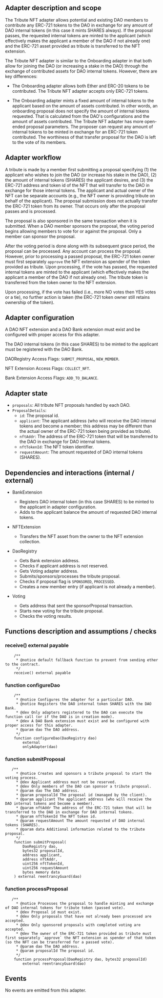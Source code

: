 ## Adapter description and scope

The Tribute NFT adapter allows potential and existing DAO members to contribute any ERC-721 tokens to the DAO in exchange for any amount of DAO internal tokens (in this case it mints SHARES always). If the proposal passes, the requested internal tokens are minted to the applicant (which effectively makes the applicant a member of the DAO if not already one) and the ERC-721 asset provided as tribute is transferred to the NFT extension.

The Tribute NFT adapter is similar to the Onboarding adapter in that both allow for joining the DAO (or increasing a stake in the DAO) through the exchange of contributed assets for DAO internal tokens. However, there are key differences:

- The Onboarding adapter allows both Ether and ERC-20 tokens to be contributed. The Tribute NFT adapter accepts only ERC-721 tokens.

- The Onboarding adapter mints a fixed amount of internal tokens to the applicant based on the amount of assets contributed. In other words, an onboarding proposal does not specify the amount of internal tokens requested. That is calculated from the DAO's configurations and the amount of assets contributed. The Tribute NFT adapter has more open-ended proposal parameters. The proposer can request any amount of internal tokens to be minted in exchange for an ERC-721 token contributed. The worthiness of that transfer proposal for the DAO is left to the vote of its members.

## Adapter workflow

A tribute is made by a member first submitting a proposal specifying (1) the applicant who wishes to join the DAO (or increase his stake in the DAO), (2) the amount of internal tokens (SHARES) the applicant desires, and (3) the ERC-721 address and token id of the NFT that will transfer to the DAO in exchange for those internal tokens. The applicant and actual owner of the NFT can be separate accounts (e.g., the NFT owner is providing tribute on behalf of the applicant). The proposal submission does not actually transfer the ERC-721 token from its owner. That occurs only after the proposal passes and is processed.

The proposal is also sponsored in the same transaction when it is submitted. When a DAO member sponsors the proposal, the voting period begins allowing members to vote for or against the proposal. Only a member can sponsor the proposal.

After the voting period is done along with its subsequent grace period, the proposal can be processed. Any account can process the proposal. However, prior to processing a passed proposal, the ERC-721 token owner must first separately `approve` the NFT extension as spender of the token provided as tribute. Upon processing, if the vote has passed, the requested internal tokens are minted to the applicant (which effectively makes the applicant a member of the DAO if not already one). The tribute token is transferred from the token owner to the NFT extension.

Upon processing, if the vote has failed (i.e., more NO votes then YES votes or a tie), no further action is taken (the ERC-721 token owner still retains ownership of the token).

## Adapter configuration

A DAO NFT extension and a DAO Bank extension must exist and be configured with proper access for this adapter.

The DAO internal tokens (in this case SHARES) to be minted to the applicant must be registered with the DAO Bank.

DAORegistry Access Flags: `SUBMIT_PROPOSAL`, `NEW_MEMBER`.

NFT Extension Access Flags: `COLLECT_NFT`.

Bank Extension Access Flags: `ADD_TO_BALANCE`.

## Adapter state

- `proposals`: All tribute NFT proposals handled by each DAO.
- `ProposalDetails`:
  - `id`: The proposal id.
  - `applicant`: The applicant address (who will receive the DAO internal tokens and become a member; this address may be different than the actual owner of the ERC-721 token being provided as tribute).
  - `nftAddr`: The address of the ERC-721 token that will be transferred to the DAO in exchange for DAO internal tokens.
  - `nftTokenId`: The NFT token identifier.
  - `requestAmount`: The amount requested of DAO internal tokens (SHARES).

## Dependencies and interactions (internal / external)

- BankExtension

  - Registers DAO internal token (in this case SHARES) to be minted to the applicant in adapter configuration.
  - Adds to the applicant balance the amount of requested DAO internal tokens.

- NFTExtension

  - Transfers the NFT asset from the owner to the NFT extension collection.

- DaoRegistry

  - Gets Bank extension address.
  - Checks if applicant address is not reserved.
  - Gets Voting adapter address.
  - Submits/sponsors/processes the tribute proposal.
  - Checks if proposal flag is `SPONSORED`, `PROCESSED`.
  - Creates a new member entry (if applicant is not already a member).

- Voting

  - Gets address that sent the sponsorProposal transaction.
  - Starts new voting for the tribute proposal.
  - Checks the voting results.

## Functions description and assumptions / checks

### receive() external payable

```solidity
    /**
     * @notice default fallback function to prevent from sending ether to the contract.
     */
    receive() external payable
```

### function configureDao

```solidity
    /**
     * @notice Configures the adapter for a particular DAO.
     * @notice Registers the DAO internal token SHARES with the DAO Bank.
     * @dev Only adapters registered to the DAO can execute the function call (or if the DAO is in creation mode).
     * @dev A DAO Bank extension must exist and be configured with proper access for this adapter.
     * @param dao The DAO address.
     */
    function configureDao(DaoRegistry dao)
        external
        onlyAdapter(dao)
```

### function submitProposal

```solidity
   /**
     * @notice Creates and sponsors a tribute proposal to start the voting process.
     * @dev Applicant address must not be reserved.
     * @dev Only members of the DAO can sponsor a tribute proposal.
     * @param dao The DAO address.
     * @param proposalId The proposal id (managed by the client).
     * @param applicant The applicant address (who will receive the DAO internal tokens and become a member).
     * @param nftAddr The address of the ERC-721 token that will be transferred to the DAO in exchange for DAO internal tokens.
     * @param nftTokenId The NFT token id.
     * @param requestAmount The amount requested of DAO internal tokens (SHARES).
     * @param data Additional information related to the tribute proposal.
     */
    function submitProposal(
        DaoRegistry dao,
        bytes32 proposalId,
        address applicant,
        address nftAddr,
        uint256 nftTokenId,
        uint256 requestAmount
        bytes memory data
    ) external reentrancyGuard(dao)
```

### function processProposal

```solidity
   /**
     * @notice Processes the proposal to handle minting and exchange of DAO internal tokens for tribute token (passed vote).
     * @dev Proposal id must exist.
     * @dev Only proposals that have not already been processed are accepted.
     * @dev Only sponsored proposals with completed voting are accepted.
     * @dev The owner of the ERC-721 token provided as tribute must first separately `approve` the NFT extension as spender of that token (so the NFT can be transferred for a passed vote).
     * @param dao The DAO address.
     * @param proposalId The proposal id.
     */
    function processProposal(DaoRegistry dao, bytes32 proposalId)
        external reentrancyGuard(dao)
```

## Events

No events are emitted from this adapter.
